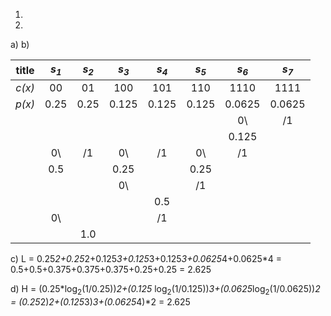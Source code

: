 1.
2.
  a)
  b)

|title|_s<sub>1</sub>_|_s<sub>2</sub>_|_s<sub>3</sub>_|_s<sub>4</sub>_|_s<sub>5</sub>_|_s<sub>6</sub>_|_s<sub>7</sub>_|
|:---:|:---:|:---:|:---:|:---:|:---:|:---:|:---:|
|_c(x)_|00|01|100|101|110|1110|1111|
|_p(x)_|0.25|0.25|0.125|0.125|0.125|0.0625|0.0625|
|      |   |   |   |   |   |0\ |/1 |
|      |   |   |   |   |   |0.125|   |
|      |0\ | /1|0\ | /1|0\ |/1 |   |
|      |0.5|   |0.25|   |0.25|   |   |
|      |   |   |0\ |   |/1 |   |   |
|      |   |   |   |0.5|   |   |   |
|      |0\ |   |   |/1 |   |   |   |
|      |   |1.0|   |   |   |   |   |

c)
L = 0.25*2+0.25*2+0.125*3+0.125*3+0.125*3+0.0625*4+0.0625*4
  = 0.5+0.5+0.375+0.375+0.375+0.25+0.25
  = 2.625
  
d)
H = (0.25*log<sub>2</sub>(1/0.25))*2+(0.125* log<sub>2</sub>(1/0.125))*3+(0.0625*log<sub>2</sub>(1/0.0625))*2
  = (0.25*2)*2+(0.125*3)*3+(0.0625*4)*2
  = 2.625
